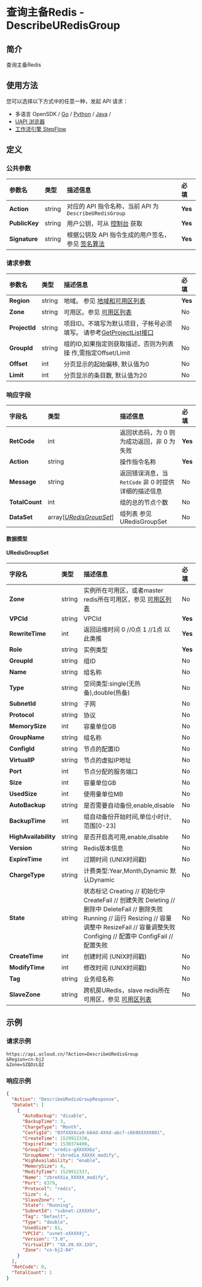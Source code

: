 # 查询主备Redis - DescribeURedisGroup

## 简介

查询主备Redis






## 使用方法

您可以选择以下方式中的任意一种，发起 API 请求：
- 多语言 OpenSDK / [Go](https://github.com/ucloud/ucloud-sdk-go) / [Python](https://github.com/ucloud/ucloud-sdk-python3) / [Java](https://github.com/ucloud/ucloud-sdk-java) /
- [UAPI 浏览器](https://console.ucloud.cn/uapi/detail?id=DescribeURedisGroup)
- [工作流引擎 StepFlow](https://console.ucloud.cn/stepflow/manage/)


## 定义

### 公共参数

| 参数名 | 类型 | 描述信息 | 必填 |
|:---|:---|:---|:---|
| **Action**     | string  | 对应的 API 指令名称，当前 API 为 `DescribeURedisGroup`                        | **Yes** |
| **PublicKey**  | string  | 用户公钥，可从 [控制台](https://console.ucloud.cn/uapi/apikey) 获取                                             | **Yes** |
| **Signature**  | string  | 根据公钥及 API 指令生成的用户签名，参见 [签名算法](api/summary/signature.md)  | **Yes** |

### 请求参数

| 参数名 | 类型 | 描述信息 | 必填 |
|:---|:---|:---|:---|
| **Region** | string | 地域。 参见 [地域和可用区列表](api/summary/regionlist) |**Yes**|
| **Zone** | string | 可用区。参见 [可用区列表](api/summary/regionlist) |No|
| **ProjectId** | string | 项目ID。不填写为默认项目，子帐号必须填写。 请参考[GetProjectList接口](api/summary/get_project_list) |No|
| **GroupId** | string | 组的ID,如果指定则获取描述，否则为列表操 作,需指定Offset/Limit |No|
| **Offset** | int | 分页显示的起始偏移, 默认值为0 |No|
| **Limit** | int | 分页显示的条目数, 默认值为20 |No|

### 响应字段

| 字段名 | 类型 | 描述信息 | 必填 |
|:---|:---|:---|:---|
| **RetCode** | int | 返回状态码，为 0 则为成功返回，非 0 为失败 |**Yes**|
| **Action** | string | 操作指令名称 |**Yes**|
| **Message** | string | 返回错误消息，当 `RetCode` 非 0 时提供详细的描述信息 |No|
| **TotalCount** | int | 组的总的节点个数 |No|
| **DataSet** | array[[*URedisGroupSet*](#URedisGroupSet)] | 组列表 参见 URedisGroupSet |No|

#### 数据模型


#### URedisGroupSet

| 字段名 | 类型 | 描述信息 | 必填 |
|:---|:---|:---|:---|
| **Zone** | string | 实例所在可用区，或者master redis所在可用区，参见 [可用区列表](api/summary/regionlist) |No|
| **VPCId** | string | VPCId |**Yes**|
| **RewriteTime** | int | 返回运维时间 0 //0点 1 //1点 以此类推 |**Yes**|
| **Role** | string | 实例类型 |**Yes**|
| **GroupId** | string | 组ID |No|
| **Name** | string | 组名称 |No|
| **Type** | string | 空间类型:single(无热备),double(热备) |No|
| **SubnetId** | string | 子网 |No|
| **Protocol** | string | 协议 |No|
| **MemorySize** | int | 容量单位GB |No|
| **GroupName** | string | 组名称 |No|
| **ConfigId** | string | 节点的配置ID |No|
| **VirtualIP** | string | 节点的虚拟IP地址 |No|
| **Port** | int | 节点分配的服务端口 |No|
| **Size** | int | 容量单位GB |No|
| **UsedSize** | int | 使用量单位MB |No|
| **AutoBackup** | string | 是否需要自动备份,enable,disable |No|
| **BackupTime** | int | 组自动备份开始时间,单位小时计,范围[0-23] |No|
| **HighAvailability** | string | 是否开启高可用,enable,disable |No|
| **Version** | string | Redis版本信息 |No|
| **ExpireTime** | int | 过期时间 (UNIX时间戳) |No|
| **ChargeType** | string | 计费类型:Year,Month,Dynamic 默认Dynamic |No|
| **State** | string | 状态标记 Creating // 初始化中 CreateFail // 创建失败 Deleting // 删除中 DeleteFail // 删除失败 Running // 运行 Resizing // 容量调整中 ResizeFail // 容量调整失败 Configing // 配置中 ConfigFail // 配置失败 |No|
| **CreateTime** | int | 创建时间 (UNIX时间戳) |No|
| **ModifyTime** | int | 修改时间 (UNIX时间戳) |No|
| **Tag** | string | 业务组名称 |No|
| **SlaveZone** | string | 跨机房URedis，slave redis所在可用区，参见 [可用区列表](api/summary/regionlist) |No|

## 示例

### 请求示例
    
```
https://api.ucloud.cn/?Action=DescribeURedisGroup
&Region=cn-bj2
&Zone=SZQDzLQZ
```

### 响应示例
    
```json
{
  "Action": "DescribeURedisGroupResponse",
  "DataSet": [
    {
      "AutoBackup": "disable",
      "BackupTime": 3,
      "ChargeType": "Month",
      "ConfigId": "03fXXXXca9-b64d-4XXd-abc7-c6b9XXXXX801",
      "CreateTime": 1529912330,
      "ExpireTime": 1530374400,
      "GroupId": "uredis-gXXXXXbz",
      "GroupName": "zbredia_XXXXX_modify",
      "HighAvailability": "enable",
      "MemorySize": 4,
      "ModifyTime": 1529912337,
      "Name": "zbreXXia_XXXXX_modify",
      "Port": 6379,
      "Protocol": "redis",
      "Size": 4,
      "SlaveZone": "",
      "State": "Running",
      "SubnetId": "subnet-iXXXXhz",
      "Tag": "Default",
      "Type": "double",
      "UsedSize": 61,
      "VPCId": "uvnet-oXXXX4j",
      "Version": "3.0",
      "VirtualIP": "XX.X9.XX.1XX",
      "Zone": "cn-bj2-04"
    }
  ],
  "RetCode": 0,
  "TotalCount": 1
}
```





